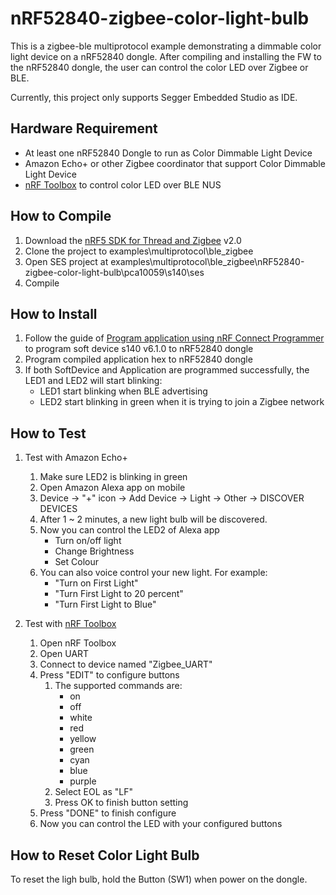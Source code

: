 # nRF52840-zigbee-color-light-bulb
This is a zigbee-ble multiprotocol example demonstrating a dimmable color light device on a nRF52840 dongle. After compiling and installing the FW to the nRF52840 dongle, the user can control the color LED over Zigbee or BLE.

Currently, this project only supports Segger Embedded Studio as IDE.

## Hardware Requirement
- At least one nRF52840 Dongle to run as Color Dimmable Light Device
- Amazon Echo+ or other Zigbee coordinator that support Color Dimmable Light Device
- [nRF Toolbox](https://www.nordicsemi.com/Software-and-Tools/Development-Tools/nRF-Toolbox) to control color LED over BLE NUS

## How to Compile
1. Download the [nRF5 SDK for Thread and Zigbee](https://www.nordicsemi.com/Software-and-Tools/Software/nRF5-SDK-for-Thread-and-Zigbee) v2.0
2. Clone the project to examples\multiprotocol\ble_zigbee
3. Open SES project at examples\multiprotocol\ble_zigbee\nRF52840-zigbee-color-light-bulb\pca10059\s140\ses
4. Compile

## How to Install
1. Follow the guide of [Program application using nRF Connect Programmer](https://devzone.nordicsemi.com/tutorials/b/getting-started/posts/nrf52840-dongle-programming-tutorial) to program soft device s140 v6.1.0 to nRF52840 dongle
2. Program compiled application hex to nRF52840 dongle
3. If both SoftDevice and Application are programmed successfully, the LED1 and LED2 will start blinking:
    - LED1 start blinking when BLE advertising
    - LED2 start blinking in green when it is trying to join a Zigbee network

## How to Test

1. Test with Amazon Echo+
    1. Make sure LED2 is blinking in green
    2. Open Amazon Alexa app on mobile
    3. Device -> "+" icon -> Add Device -> Light -> Other -> DISCOVER DEVICES
    4. After 1 ~ 2 minutes, a new light bulb will be discovered.
    5. Now you can control the LED2 of Alexa app
        - Turn on/off light
        - Change Brightness
        - Set Colour
    6. You can also voice control your new light. For example: 
        - "Turn on First Light"
        - "Turn First Light to 20 percent"
        - "Turn First Light to Blue"

2. Test with [nRF Toolbox](https://www.nordicsemi.com/Software-and-Tools/Development-Tools/nRF-Toolbox)
    1. Open nRF Toolbox
    2. Open UART
    2. Connect to device named "Zigbee_UART"
    3. Press "EDIT" to configure buttons
        1. The supported commands are:
            - on
            - off
            - white
            - red
            - yellow
            - green
            - cyan
            - blue
            - purple
        2. Select EOL as "LF"
        3. Press OK to finish button setting
    4. Press "DONE" to finish configure
    5. Now you can control the LED with your configured buttons

## How to Reset Color Light Bulb
To reset the ligh bulb, hold the Button (SW1) when power on the dongle.





